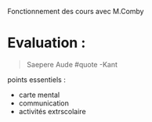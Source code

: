 Fonctionnement des cours avec M.Comby

# Evaluation :
>Saepere Aude #quote
\-Kant

points essentiels : 
- carte mental
- communication
- activités extrscolaire

